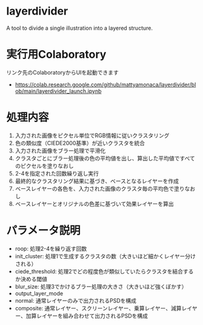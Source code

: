 # layerdivider
A tool to divide a single illustration into a layered structure.

# 実行用Colaboratory
リンク先のColaboratoryからUIを起動できます
- https://colab.research.google.com/github/mattyamonaca/layerdivider/blob/main/layerdivider_launch.ipynb

# 処理内容
1. 入力された画像をピクセル単位でRGB情報に従いクラスタリング
2. 色の類似度（CIEDE2000基準）が近いクラスタを統合
3. 入力された画像をブラー処理で平滑化
4. クラスタごとにブラー処理後の色の平均値を出し、算出した平均値ですべてのピクセルを塗りなおし
5. 2-4を指定された回数繰り返し実行
6. 最終的なクラスタリング結果に基づき、ベースとなるレイヤーを作成
7. ベースレイヤーの各色を、入力された画像のクラスタ毎の平均色で塗りなおし
8. ベースレイヤーとオリジナルの色差に基づいて効果レイヤーを算出

# パラメータ説明
- roop: 処理2-4を繰り返す回数
- init_cluster: 処理1で生成するクラスタの数（大きいほど細かくレイヤー分けされる）
- ciede_threshold: 処理2でどの程度色が類似していたらクラスタを結合するか決める閾値
- blur_size: 処理3でかけるブラー処理の大きさ（大きいほど強くぼかす）
- output_layer_mode
 - normal: 通常レイヤーのみで出力されるPSDを構成
 - composite: 通常レイヤー、スクリーンレイヤー、乗算レイヤー、減算レイヤー、加算レイヤーを組み合わせて出力されるPSDを構成
